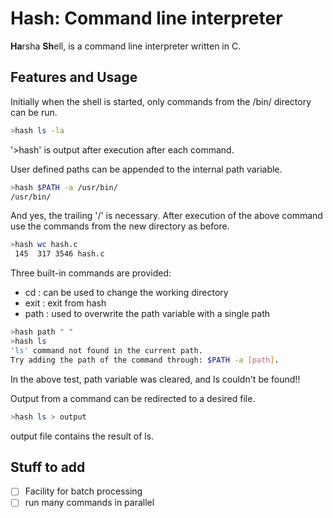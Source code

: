 # Hash: Command line interpreter

**Ha**rsha **Sh**ell, is a command line interpreter written in C.

## Features and Usage

Initially when the shell is started, only commands from the /bin/ directory can be run.

```bash
>hash ls -la
```

'>hash' is output after execution after each command.

User defined paths can be appended to the internal path variable.

```bash
>hash $PATH -a /usr/bin/
/usr/bin/
```

And yes, the trailing '/' is necessary. After execution of the above command use the commands from the new directory as before.

```bash
>hash wc hash.c
 145  317 3546 hash.c
 ```
 
 Three built-in commands are provided:
 - cd   : can be used to change the working directory
 - exit : exit from hash
 - path : used to overwrite the path variable with a single path
 
 ```bash
 >hash path " "
 >hash ls
 'ls' command not found in the current path.
 Try adding the path of the command through: $PATH -a [path].
```

In the above test, path variable was cleared, and ls couldn't be found!!

Output from a command can be redirected to a desired file.

```bash
>hash ls > output
```

output file contains the result of ls.

## Stuff to add
- [ ] Facility for batch processing
- [ ] run many commands in parallel
